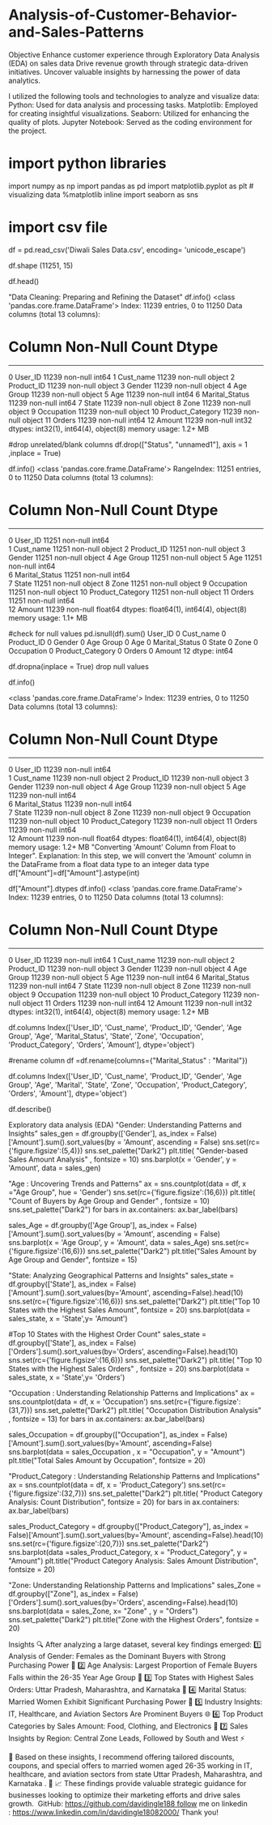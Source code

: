 # Analysis-of-Customer-Behavior-and-Sales-Patterns
Objective
Enhance customer experience through  Exploratory Data Analysis (EDA) on sales data
Drive revenue growth through strategic data-driven initiatives.
Uncover valuable insights by harnessing the power of data analytics.

I utilized the following tools and technologies to analyze and visualize data:
Python: Used for data analysis and processing tasks.
Matplotlib: Employed for creating insightful visualizations.
Seaborn: Utilized for enhancing the quality of plots.
Jupyter Notebook: Served as the coding environment for the project.

# import python libraries
import numpy as np 
import pandas as pd 
import matplotlib.pyplot as plt # visualizing data
%matplotlib inline
import seaborn as sns

# import csv file
df = pd.read_csv('Diwali Sales Data.csv', encoding= 'unicode_escape')

df.shape
(11251, 15)

df.head()


"Data Cleaning: Preparing and Refining the Dataset"
df.info()
<class 'pandas.core.frame.DataFrame'>
Index: 11239 entries, 0 to 11250
Data columns (total 13 columns):
 #   Column            Non-Null Count  Dtype 
---  ------            --------------  ----- 
 0   User_ID           11239 non-null  int64 
 1   Cust_name         11239 non-null  object
 2   Product_ID        11239 non-null  object
 3   Gender            11239 non-null  object
 4   Age Group         11239 non-null  object
 5   Age               11239 non-null  int64 
 6   Marital_Status    11239 non-null  int64 
 7   State             11239 non-null  object
 8   Zone              11239 non-null  object
 9   Occupation        11239 non-null  object
 10  Product_Category  11239 non-null  object
 11  Orders            11239 non-null  int64 
 12  Amount            11239 non-null  int32 
dtypes: int32(1), int64(4), object(8)
memory usage: 1.2+ MB


#drop unrelated/blank columns
df.drop(["Status", "unnamed1"], axis = 1 ,inplace = True)

df.info()
<class 'pandas.core.frame.DataFrame'>
RangeIndex: 11251 entries, 0 to 11250
Data columns (total 13 columns):
 #   Column            Non-Null Count  Dtype  
---  ------            --------------  -----  
 0   User_ID           11251 non-null  int64  
 1   Cust_name         11251 non-null  object 
 2   Product_ID        11251 non-null  object 
 3   Gender            11251 non-null  object 
 4   Age Group         11251 non-null  object 
 5   Age               11251 non-null  int64  
 6   Marital_Status    11251 non-null  int64  
 7   State             11251 non-null  object 
 8   Zone              11251 non-null  object 
 9   Occupation        11251 non-null  object 
 10  Product_Category  11251 non-null  object 
 11  Orders            11251 non-null  int64  
 12  Amount            11239 non-null  float64
dtypes: float64(1), int64(4), object(8)
memory usage: 1.1+ MB

#check for null values
pd.isnull(df).sum()
User_ID              0
Cust_name            0
Product_ID           0
Gender               0
Age Group            0
Age                  0
Marital_Status       0
State                0
Zone                 0
Occupation           0
Product_Category     0
Orders               0
Amount              12
dtype: int64



df.dropna(inplace = True)
drop null values

df.info()

<class 'pandas.core.frame.DataFrame'>
Index: 11239 entries, 0 to 11250
Data columns (total 13 columns):
 #   Column            Non-Null Count  Dtype  
---  ------            --------------  -----  
 0   User_ID           11239 non-null  int64  
 1   Cust_name         11239 non-null  object 
 2   Product_ID        11239 non-null  object 
 3   Gender            11239 non-null  object 
 4   Age Group         11239 non-null  object 
 5   Age               11239 non-null  int64  
 6   Marital_Status    11239 non-null  int64  
 7   State             11239 non-null  object 
 8   Zone              11239 non-null  object 
 9   Occupation        11239 non-null  object 
 10  Product_Category  11239 non-null  object 
 11  Orders            11239 non-null  int64  
 12  Amount            11239 non-null  float64
dtypes: float64(1), int64(4), object(8)
memory usage: 1.2+ MB
"Converting 'Amount' Column from Float to Integer".
Explanation: In this step, we will convert the 'Amount' column in the DataFrame from a float data type to an integer data type
df["Amount"]=df["Amount"].astype(int)

df["Amount"].dtypes
df.info()
<class 'pandas.core.frame.DataFrame'>
Index: 11239 entries, 0 to 11250
Data columns (total 13 columns):
 #   Column            Non-Null Count  Dtype 
---  ------            --------------  ----- 
 0   User_ID           11239 non-null  int64 
 1   Cust_name         11239 non-null  object
 2   Product_ID        11239 non-null  object
 3   Gender            11239 non-null  object
 4   Age Group         11239 non-null  object
 5   Age               11239 non-null  int64 
 6   Marital_Status    11239 non-null  int64 
 7   State             11239 non-null  object
 8   Zone              11239 non-null  object
 9   Occupation        11239 non-null  object
 10  Product_Category  11239 non-null  object
 11  Orders            11239 non-null  int64 
 12  Amount            11239 non-null  int32 
dtypes: int32(1), int64(4), object(8)
memory usage: 1.2+ MB

df.columns
Index(['User_ID', 'Cust_name', 'Product_ID', 'Gender', 'Age Group', 'Age',
       'Marital_Status', 'State', 'Zone', 'Occupation', 'Product_Category',
       'Orders', 'Amount'],
      dtype='object')

#rename column
df =df.rename(columns={"Marital_Status" : "Marital"})

df.columns
Index(['User_ID', 'Cust_name', 'Product_ID', 'Gender', 'Age Group', 'Age',
       'Marital', 'State', 'Zone', 'Occupation', 'Product_Category', 'Orders',
       'Amount'],
      dtype='object')

df.describe()


Exploratory data analysis (EDA)
"Gender: Understanding Patterns and Insights"
sales_gen = df.groupby(['Gender'], as_index = False)['Amount'].sum().sort_values(by = 'Amount', ascending = False)
sns.set(rc={'figure.figsize':(5,4)})
sns.set_palette("Dark2")
plt.title( "Gender-based Sales Amount Analysis" , fontsize = 10)
sns.barplot(x = 'Gender', y = 'Amount', data = sales_gen)


"Age : Uncovering Trends and Patterns"
 ax = sns.countplot(data = df, x ="Age Group", hue = 'Gender')
sns.set(rc={'figure.figsize':(16,6)})
plt.title( "Count of Buyers by Age Group and Gender" , fontsize = 10)
sns.set_palette("Dark2")
for bars in ax.containers:
ax.bar_label(bars)


sales_Age = df.groupby(['Age Group'], as_index = False)['Amount'].sum().sort_values(by = 'Amount', ascending = False)
sns.barplot(x = 'Age Group', y = 'Amount', data = sales_Age)
sns.set(rc={'figure.figsize':(16,6)})
sns.set_palette("Dark2")
plt.title("Sales Amount by Age Group and Gender", fontsize = 15)


"State: Analyzing Geographical Patterns and Insights"
sales_state = df.groupby(['State'], as_index = False)['Amount'].sum().sort_values(by='Amount', ascending=False).head(10)
sns.set(rc={'figure.figsize':(16,6)})
sns.set_palette("Dark2")
plt.title("Top 10 States with the Highest Sales Amount", fontsize = 20)
sns.barplot(data = sales_state, x = 'State',y= 'Amount')





#Top 10 States with the Highest Order Count"
sales_state = df.groupby(['State'], as_index = False)['Orders'].sum().sort_values(by='Orders', ascending=False).head(10)
sns.set(rc={'figure.figsize':(16,6)})
sns.set_palette("Dark2")
plt.title( "Top 10 States with the Highest Sales Orders" , fontsize = 20)
sns.barplot(data = sales_state, x = 'State',y= 'Orders')


"Occupation : Understanding Relationship Patterns and Implications"
ax = sns.countplot(data = df, x = 'Occupation')
sns.set(rc={'figure.figsize':(31,7)})
sns.set_palette("Dark2")
plt.title( "Occupation Distribution Analysis" , fontsize = 13)
for bars in ax.containers:
ax.bar_label(bars)


sales_Occupation = df.groupby(["Occupation"], as_index = False)['Amount'].sum().sort_values(by='Amount', ascending=False)
sns.barplot(data = sales_Occupation , x = "Occupation", y = "Amount")
plt.title("Total Sales Amount by Occupation", fontsize = 20)


"Product_Category : Understanding Relationship Patterns and Implications"
ax = sns.countplot(data = df, x = 'Product_Category')
sns.set(rc={'figure.figsize':(32,7)})
sns.set_palette("Dark2")
plt.title( "Product Category Analysis: Count Distribution", fontsize = 20)
for bars in ax.containers:
ax.bar_label(bars)


sales_Product_Category = df.groupby(["Product_Category"], as_index = False)['Amount'].sum().sort_values(by='Amount', ascending=False).head(10)
sns.set(rc={'figure.figsize':(20,7)})
sns.set_palette("Dark2")
sns.barplot(data =sales_Product_Category, x = "Product_Category", y = "Amount")
plt.title("Product Category Analysis: Sales Amount Distribution", fontsize = 20)


"Zone: Understanding Relationship Patterns and Implications"
sales_Zone = df.groupby(["Zone"], as_index = False)['Orders'].sum().sort_values(by='Orders', ascending=False).head(10)
sns.barplot(data = sales_Zone, x= "Zone" , y = "Orders")
sns.set_palette("Dark2")
plt.title("Zone with the Highest Orders", fontsize = 20)





Insights
🔍 After analyzing a large dataset, several key findings emerged:
1️⃣ Analysis of Gender: Females as the Dominant Buyers with Strong Purchasing Power 💪
2️⃣ Age Analysis: Largest Proportion of Female Buyers Falls within the 26-35 Year Age Group 🎯
3️⃣ Top States with Highest Sales Orders: Uttar Pradesh, Maharashtra, and Karnataka 🌟
4️⃣ Marital Status: Married Women Exhibit Significant Purchasing Power 💼
5️⃣ Industry Insights: IT, Healthcare, and Aviation Sectors Are Prominent Buyers 🌐
6️⃣ Top Product Categories by Sales Amount: Food, Clothing, and Electronics 🛒
7️⃣ Sales Insights by Region: Central Zone Leads, Followed by South and West ⚡

🔑 Based on these insights, I recommend offering tailored discounts, coupons, and special offers to married women aged 26-35 working in IT, healthcare, and aviation sectors from state Uttar Pradesh, Maharashtra, and Karnataka  . 🎁
📈 These findings provide valuable strategic guidance for businesses looking to optimize their marketing efforts and drive sales growth.
 GitHub: https://github.com/davidingle188 follow me on linkedin : https://www.linkedin.com/in/davidingle18082000/
Thank you!
